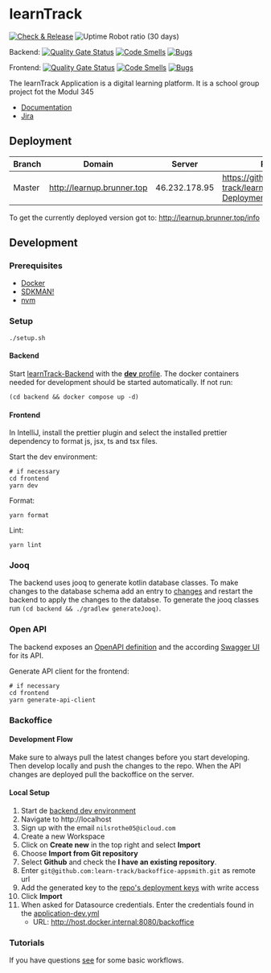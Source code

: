 # learnTrack

[![Check & Release](https://github.com/learn-track/learnTrack/actions/workflows/check-and-release.yml/badge.svg)](https://github.com/learn-track/learnTrack/actions/workflows/check-and-release.yml)
![Uptime Robot ratio (30 days)](https://img.shields.io/uptimerobot/ratio/30/m796586558-f9a88c47069e786ed216bd8d)

Backend:
[![Quality Gate Status](https://sonarcloud.io/api/project_badges/measure?project=learntrack_backend&metric=alert_status)](https://sonarcloud.io/summary/new_code?id=learntrack_backend)
[![Code Smells](https://sonarcloud.io/api/project_badges/measure?project=learntrack_backend&metric=code_smells)](https://sonarcloud.io/summary/new_code?id=learntrack_backend)
[![Bugs](https://sonarcloud.io/api/project_badges/measure?project=learntrack_backend&metric=bugs)](https://sonarcloud.io/summary/new_code?id=learntrack_backend)

Frontend:
[![Quality Gate Status](https://sonarcloud.io/api/project_badges/measure?project=learntrack_frontend&metric=alert_status)](https://sonarcloud.io/summary/new_code?id=learntrack_frontend)
[![Code Smells](https://sonarcloud.io/api/project_badges/measure?project=learntrack_frontend&metric=code_smells)](https://sonarcloud.io/summary/new_code?id=learntrack_frontend)
[![Bugs](https://sonarcloud.io/api/project_badges/measure?project=learntrack_frontend&metric=bugs)](https://sonarcloud.io/summary/new_code?id=learntrack_frontend)

The learnTrack Application is a digital learning platform. It is a school group project fot the Modul 345 
- [Documentation](./doc/architecture/README.md)
- [Jira](https://learntrack.atlassian.net/jira/software/projects/LERN/boards/2/backlog)

## Deployment

| Branch | Domain                     | Server        | Repo                                                 |
|--------|----------------------------|---------------|------------------------------------------------------|
| Master | http://learnup.brunner.top | 46.232.178.95 | https://github.com/learn-track/learnTrack-Deployment |

To get the currently deployed version got to: http://learnup.brunner.top/info

## Development

### Prerequisites
* [Docker](https://docs.docker.com/desktop/install/mac-install/)
* [SDKMAN!](https://sdkman.io/install)
* [nvm](https://github.com/nvm-sh/nvm)

### Setup

```shell
./setup.sh
```

#### Backend

Start [learnTrack-Backend](./backend/src/main/kotlin/ch/learntrack/backend/BackendApplication.kt)
with the [**dev** profile](./.run/learnTrack-Backend%20dev.run.xml).
The docker containers needed for development should be started automatically. If not run:

```shell
(cd backend && docker compose up -d)
```

#### Frontend

In IntelliJ, install the prettier plugin and select the installed prettier dependency to format js, jsx, ts and tsx files.

Start the dev environment:

```shell
# if necessary
cd frontend 
yarn dev
```

Format:

```shell
yarn format
```

Lint:

```shell
yarn lint
```

### Jooq

The backend uses jooq to generate kotlin database classes.
To make changes to the database schema add an entry to [changes](./backend/src/main/resources/db/changelog/changes) and restart the backend to apply the changes to the databse.
To generate the jooq classes run `(cd backend && ./gradlew generateJooq)`.

### Open API

The backend exposes an [OpenAPI definition](http://localhost:8080/openapi/v3/api-docs) and the according [Swagger UI](http://localhost:3005/api/swagger-ui/index.html) for its API.

Generate API client for the frontend:
```shell
# if necessary
cd frontend
yarn generate-api-client
```

### Backoffice

#### Development Flow

Make sure to always pull the latest changes before you start developing. Then develop locally and push the changes to the repo.
When the API changes are deployed pull the backoffice on the server.

#### Local Setup

1. Start de [backend dev environment](#backend)
2. Navigate to http://localhost
3. Sign up with the email `nilsrothe05@icloud.com`
4. Create a new Workspace
5. Click on **Create new** in the top right and select **Import**
6. Choose **Import from Git repository**
7. Select **Github** and check the **I have an existing repository**.
8. Enter `git@github.com:learn-track/backoffice-appsmith.git` as remote url
9. Add the generated key to the [repo's deployment keys](https://github.com/learn-track/backoffice-appsmith/settings/keys) with write access
10. Click **Import**
11. When asked for Datasource credentials. Enter the credentials found in the [application-dev.yml](./backend/src/main/resources/application-dev.yml)
    - URL: http://host.docker.internal:8080/backoffice

### Tutorials

If you have questions [see](./doc/tutorials) for some basic workflows.


